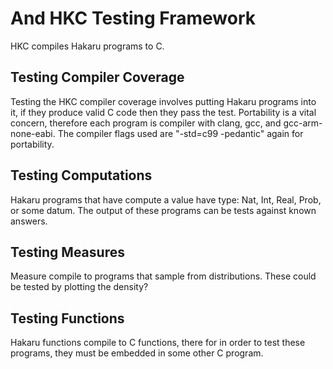 # And HKC Testing Framework #

HKC compiles Hakaru programs to C.

## Testing Compiler Coverage ##

Testing the HKC compiler coverage involves putting Hakaru programs into it, if
they produce valid C code then they pass the test. Portability is a vital
concern, therefore each program is compiler with clang, gcc, and
gcc-arm-none-eabi. The compiler flags used are "-std=c99 -pedantic" again for
portability.

## Testing Computations ##

Hakaru programs that have compute a value have type: Nat, Int, Real, Prob, or
some datum. The output of these programs can be tests against known answers.

## Testing Measures ##

Measure compile to programs that sample from distributions. These could be
tested by plotting the density?

## Testing Functions ##

Hakaru functions compile to C functions, there for in order to test these
programs, they must be embedded in some other C program.
